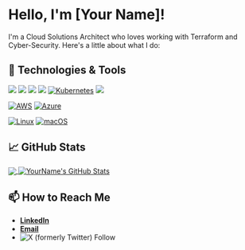 # Hello, I'm [Your Name]!

I'm a Cloud Solutions Architect who loves working with Terraform and Cyber-Security. Here's a little about what I do:

## 🔧 Technologies & Tools
![](https://img.shields.io/badge/Code-Terraform-informational?style=flat&logo=terraform&logoColor=white&color=2bbc8a)
![](https://img.shields.io/badge/code-Php-informational?style=flat&logo=php&logoColor=white&color=2bbc8a)
![](https://img.shields.io/badge/Code-Sh-informational?style=flat&logo=bash&logoColor=white&color=2bbc8a)
![](https://img.shields.io/badge/Code-Powershell-informational?style=flat&logo=powershell&logoColor=white&color=2bbc8a)
[![Kubernetes](https://img.shields.io/badge/Kubernetes-326CE5?logo=kubernetes&logoColor=fff)](#)
![](https://img.shields.io/badge/Tools-Docker-informational?style=flat&logo=docker&logoColor=white&color=2bbc8a)

[![AWS](https://img.shields.io/badge/AWS-%23FF9900.svg?logo=amazon-aws&logoColor=white)](#)
[![Azure](https://img.shields.io/badge/Azure-%230072C6.svg?logo=microsoftazure&logoColor=white)](#)


[![Linux](https://img.shields.io/badge/Linux-FCC624?logo=linux&logoColor=black)](#)
[![macOS](https://img.shields.io/badge/macOS-000000?logo=macos&logoColor=F0F0F0)](#)

## 📈 GitHub Stats

<a href="https://github.com/anuraghazra/github-readme-stats">
  <img align="center" src="https://github-readme-stats.vercel.app/api/top-langs/?username=samcrudge&hide=javascript,html&theme=radical" />
</a>
<a href="https://github.com/anuraghazra/github-readme-stats">
  <img align="center" src="https://github-readme-stats.vercel.app/api?username=samcrudge&show_icons=true&line_height=27&count_private=true&theme=radical" alt="YourName's GitHub Stats" />
</a>

## 📫 How to Reach Me
- **[LinkedIn](https://www.linkedin.com/in/samuel-crudge/)**
- **[Email](coffee@samuel.mozmail.com)**
- ![X (formerly Twitter) Follow](https://img.shields.io/twitter/follow/SamuelCrudge)


